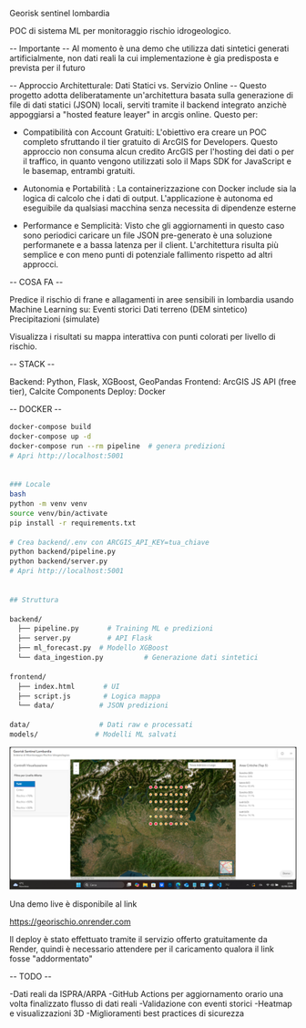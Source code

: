 Georisk sentinel lombardia

POC di sistema ML per monitoraggio rischio idrogeologico.

-- Importante --
Al momento è una demo che utilizza dati sintetici generati artificialmente, non dati reali la cui implementazione è gia predisposta e prevista per il futuro

-- Approccio Architetturale: Dati Statici vs. Servizio Online --
Questo progetto adotta deliberatamente un'architettura basata sulla generazione di file di dati statici (JSON) locali, serviti tramite il backend integrato anzichè appoggiarsi a "hosted feature leayer" in arcgis online.
Questo per:

- Compatibilità con Account Gratuiti: L'obiettivo era creare un POC completo sfruttando il tier gratuito di ArcGIS for Developers. Questo approccio non consuma alcun credito ArcGIS per l'hosting dei dati o per il traffico, in quanto vengono utilizzati solo il Maps SDK for JavaScript e le basemap, entrambi gratuiti.

- Autonomia e Portabilità : La containerizzazione con Docker include sia la logica di calcolo che i dati di output. L'applicazione è autonoma ed eseguibile da qualsiasi macchina senza necessita di dipendenze esterne

- Performance e Semplicità: Visto che gli aggiornamenti in questo caso sono periodici caricare un file JSON pre-generato è una soluzione performanete e a bassa latenza per il client. L'architettura risulta più semplice e con meno punti di potenziale fallimento rispetto ad altri approcci.

-- COSA FA --

Predice il rischio di frane e allagamenti in aree sensibili in lombardia usando Machine Learning su:
Eventi storici
Dati terreno (DEM sintetico)
Precipitazioni (simulate)

Visualizza i risultati su mappa interattiva con punti colorati per livello di rischio.

-- STACK --

Backend: Python, Flask, XGBoost, GeoPandas
Frontend: ArcGIS JS API (free tier), Calcite Components
Deploy: Docker


-- DOCKER --
```bash
docker-compose build
docker-compose up -d
docker-compose run --rm pipeline  # genera predizioni
# Apri http://localhost:5001


### Locale
bash
python -m venv venv
source venv/bin/activate
pip install -r requirements.txt

# Crea backend/.env con ARCGIS_API_KEY=tua_chiave
python backend/pipeline.py
python backend/server.py
# Apri http://localhost:5001


## Struttura

backend/
  ├── pipeline.py       # Training ML e predizioni
  ├── server.py         # API Flask
  ├── ml_forecast.py  # Modello XGBoost
  └── data_ingestion.py          # Generazione dati sintetici

frontend/
  ├── index.html       # UI
  ├── script.js        # Logica mappa
  └── data/           # JSON predizioni

data/                 # Dati raw e processati
models/              # Modelli ML salvati
```


![Screenshot dell'applicazione in funzione](docs/demo.png)

Una demo live è disponibile al link 

https://georischio.onrender.com

Il deploy è stato effettuato tramite il servizio offerto gratuitamente da Render, quindi è necessario attendere per il caricamento qualora il link fosse "addormentato"

-- TODO --

-Dati reali da ISPRA/ARPA
-GitHub Actions per aggiornamento orario una volta finalizzato flusso di dati reali
-Validazione con eventi storici
-Heatmap e visualizzazioni 3D 
-Miglioramenti best practices di sicurezza
